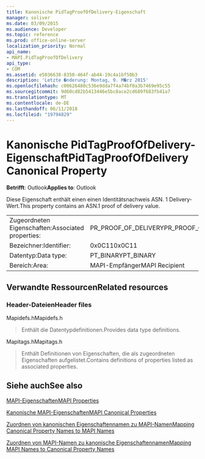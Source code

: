 ```yaml
---
title: Kanonische PidTagProofOfDelivery-Eigenschaft
manager: soliver
ms.date: 03/09/2015
ms.audience: Developer
ms.topic: reference
ms.prod: office-online-server
localization_priority: Normal
api_name:
- MAPI.PidTagProofOfDelivery
api_type:
- COM
ms.assetid: e5036638-8350-464f-ab44-19c4a1bf50b3
description: 'Letzte �nderung: Montag, 9. M�rz 2015'
ms.openlocfilehash: c00626480c536e9dda7f4a74bf0a3b7469e95c55
ms.sourcegitcommit: 9d60cd82b5413446e5bc8ace2cd689f683fb41a7
ms.translationtype: MT
ms.contentlocale: de-DE
ms.lasthandoff: 06/11/2018
ms.locfileid: "19794829"
---
```

# <a name="pidtagproofofdelivery-canonical-property"></a><span data-ttu-id="409db-103">Kanonische PidTagProofOfDelivery-Eigenschaft</span><span class="sxs-lookup"><span data-stu-id="409db-103">PidTagProofOfDelivery Canonical Property</span></span>

  
  
<span data-ttu-id="409db-104">**Betrifft**: Outlook</span><span class="sxs-lookup"><span data-stu-id="409db-104">**Applies to**: Outlook</span></span> 
  
<span data-ttu-id="409db-105">Diese Eigenschaft enthält einen einen Identitätsnachweis ASN. 1 Delivery-Wert.</span><span class="sxs-lookup"><span data-stu-id="409db-105">This property contains an ASN.1 proof of delivery value.</span></span>
  
|||
|:-----|:-----|
|<span data-ttu-id="409db-106">Zugeordneten Eigenschaften:</span><span class="sxs-lookup"><span data-stu-id="409db-106">Associated properties:</span></span>  <br/> |<span data-ttu-id="409db-107">PR_PROOF_OF_DELIVERY</span><span class="sxs-lookup"><span data-stu-id="409db-107">PR_PROOF_OF_DELIVERY</span></span>  <br/> |
|<span data-ttu-id="409db-108">Bezeichner:</span><span class="sxs-lookup"><span data-stu-id="409db-108">Identifier:</span></span>  <br/> |<span data-ttu-id="409db-109">0x0C11</span><span class="sxs-lookup"><span data-stu-id="409db-109">0x0C11</span></span>  <br/> |
|<span data-ttu-id="409db-110">Datentyp:</span><span class="sxs-lookup"><span data-stu-id="409db-110">Data type:</span></span>  <br/> |<span data-ttu-id="409db-111">PT_BINARY</span><span class="sxs-lookup"><span data-stu-id="409db-111">PT_BINARY</span></span>  <br/> |
|<span data-ttu-id="409db-112">Bereich:</span><span class="sxs-lookup"><span data-stu-id="409db-112">Area:</span></span>  <br/> |<span data-ttu-id="409db-113">MAPI-Empfänger</span><span class="sxs-lookup"><span data-stu-id="409db-113">MAPI Recipient</span></span>  <br/> |
   
## <a name="related-resources"></a><span data-ttu-id="409db-114">Verwandte Ressourcen</span><span class="sxs-lookup"><span data-stu-id="409db-114">Related resources</span></span>

### <a name="header-files"></a><span data-ttu-id="409db-115">Header-Dateien</span><span class="sxs-lookup"><span data-stu-id="409db-115">Header files</span></span>

<span data-ttu-id="409db-116">Mapidefs.h</span><span class="sxs-lookup"><span data-stu-id="409db-116">Mapidefs.h</span></span>
  
> <span data-ttu-id="409db-117">Enthält die Datentypdefinitionen.</span><span class="sxs-lookup"><span data-stu-id="409db-117">Provides data type definitions.</span></span>
    
<span data-ttu-id="409db-118">Mapitags.h</span><span class="sxs-lookup"><span data-stu-id="409db-118">Mapitags.h</span></span>
  
> <span data-ttu-id="409db-119">Enthält Definitionen von Eigenschaften, die als zugeordneten Eigenschaften aufgelistet.</span><span class="sxs-lookup"><span data-stu-id="409db-119">Contains definitions of properties listed as associated properties.</span></span>
    
## <a name="see-also"></a><span data-ttu-id="409db-120">Siehe auch</span><span class="sxs-lookup"><span data-stu-id="409db-120">See also</span></span>



[<span data-ttu-id="409db-121">MAPI-Eigenschaften</span><span class="sxs-lookup"><span data-stu-id="409db-121">MAPI Properties</span></span>](mapi-properties.md)
  
[<span data-ttu-id="409db-122">Kanonische MAPI-Eigenschaften</span><span class="sxs-lookup"><span data-stu-id="409db-122">MAPI Canonical Properties</span></span>](mapi-canonical-properties.md)
  
[<span data-ttu-id="409db-123">Zuordnen von kanonischen Eigenschaftennamen zu MAPI-Namen</span><span class="sxs-lookup"><span data-stu-id="409db-123">Mapping Canonical Property Names to MAPI Names</span></span>](mapping-canonical-property-names-to-mapi-names.md)
  
[<span data-ttu-id="409db-124">Zuordnen von MAPI-Namen zu kanonische Eigenschaftennamen</span><span class="sxs-lookup"><span data-stu-id="409db-124">Mapping MAPI Names to Canonical Property Names</span></span>](mapping-mapi-names-to-canonical-property-names.md)

